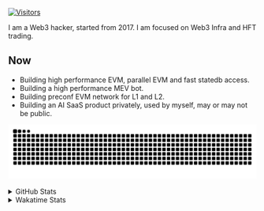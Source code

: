<!-- markdownlint-disable MD041 MD010 MD033 -->
[![Visitors](https://api.visitorbadge.io/api/daily?path=Akagi201%2FAkagi201&label=Visitors%20Today&countColor=%2337d67a)](https://visitorbadge.io/status?path=Akagi201%2FAkagi201)

I am a Web3 hacker, started from 2017. I am focused on Web3 Infra and HFT trading.

## Now

* Building high performance EVM, parallel EVM and fast statedb access.
* Building a high performance MEV bot.
* Building preconf EVM network for L1 and L2.
* Building an AI SaaS product privately, used by myself, may or may not be public.

[![github contribution grid snake animation](https://raw.githubusercontent.com/Akagi201/Akagi201/output/github-contribution-grid-snake.svg#gh-light-mode-only)](https://github.com/Akagi201)

<details>
<summary>GitHub Stats</summary>
  <a href="https://github.com/Akagi201"><img alt="Profile Detail" src="https://raw.githubusercontent.com/Akagi201/Akagi201/master/profile-summary-card-output/dracula/0-profile-details.svg" /></a>
  <a href="https://github.com/Akagi201"><img alt="Github Stats" src="https://raw.githubusercontent.com/Akagi201/Akagi201/master/profile-summary-card-output/dracula/3-stats.svg" /></a>
  <a href="https://github.com/Akagi201"><img alt="Lang By Commits" src="https://raw.githubusercontent.com/Akagi201/Akagi201/master/profile-summary-card-output/dracula/2-most-commit-language.svg" /></a>
</details>

<details>
<summary>Wakatime Stats</summary>
<br>

<!--START_SECTION:waka-->

```txt
From: 13 October 2024 - To: 20 October 2024

Total Time: 56 hrs 47 mins

Other         24 hrs 59 mins  ███████████░░░░░░░░░░░░░░   44.01 %
Rust          16 hrs 15 mins  ███████░░░░░░░░░░░░░░░░░░   28.62 %
sh            7 hrs 29 mins   ███▒░░░░░░░░░░░░░░░░░░░░░   13.20 %
Go            3 hrs 31 mins   █▓░░░░░░░░░░░░░░░░░░░░░░░   06.20 %
YAML          1 hr 23 mins    ▓░░░░░░░░░░░░░░░░░░░░░░░░   02.46 %
Markdown      41 mins         ▒░░░░░░░░░░░░░░░░░░░░░░░░   01.22 %
INI           38 mins         ▒░░░░░░░░░░░░░░░░░░░░░░░░   01.14 %
TOML          32 mins         ▒░░░░░░░░░░░░░░░░░░░░░░░░   00.95 %
JavaScript    23 mins         ▒░░░░░░░░░░░░░░░░░░░░░░░░   00.70 %
Python        11 mins         ░░░░░░░░░░░░░░░░░░░░░░░░░   00.34 %
```

<!--END_SECTION:waka-->

</details>
